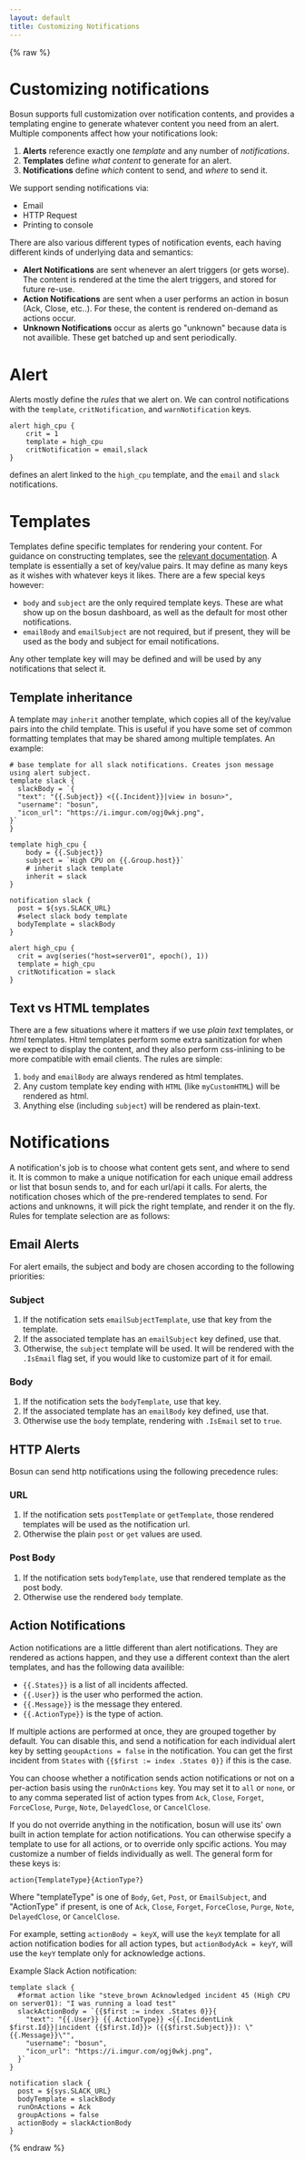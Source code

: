```yaml
---
layout: default
title: Customizing Notifications
---
```

{% raw %}

# Customizing notifications

Bosun supports full customization over notification contents, and provides a templating engine to generate whatever
content you need from an alert. Multiple components affect how your notifications look:

1. **Alerts** reference exactly one *template* and any number of *notifications*.
2. **Templates** define *what content* to generate for an alert.
3. **Notifications** define *which* content to send, and *where* to send it.

We support sending notifications via:

- Email
- HTTP Request
- Printing to console

There are also various different types of notification events, each having different kinds of underlying data and semantics:

- **Alert Notifications** are sent whenever an alert triggers (or gets worse). The content is rendered at the time the alert triggers, and stored for future re-use.
- **Action Notifications** are sent when a user performs an action in bosun (Ack, Close, etc..). For these, the content is rendered on-demand as actions occur.
- **Unknown Notifications** occur as alerts go "unknown" because data is not availible. These get batched up and sent periodically.

# Alert

Alerts mostly define the *rules* that we alert on. We can control notifications with the `template`, `critNotification`, and `warnNotification` keys.

```
alert high_cpu {
    crit = 1
    template = high_cpu
    critNotification = email,slack 
}
```

defines an alert linked to the `high_cpu` template, and the `email` and `slack` notifications.

# Templates

Templates define specific templates for rendering your content. For guidance on constructing templates, see the [relevant documentation](definitions#templates). A template is essentially a set
of key/value pairs. It may define as many keys as it wishes with whatever keys it likes. There are a few special keys however:

- `body` and `subject` are the only required template keys. These are what show up on the bosun dashboard, as well as the default for most other notifications.
- `emailBody` and `emailSubject` are not required, but if present, they will be used as the body and subject for email notifications.

Any other template key will may be defined and will be used by any notifications that select it.  

## Template inheritance

A template may `inherit` another template, which copies all of the key/value pairs into the child template. This is useful if you have some set of common formatting templates that may be shared among multiple templates. An example:

~~~
# base template for all slack notifications. Creates json message using alert subject.
template slack {
  slackBody = `{
  "text": "{{.Subject}} <{{.Incident}}|view in bosun>",
  "username": "bosun",
  "icon_url": "https://i.imgur.com/ogj0wkj.png",
}`
}

template high_cpu {
    body = {{.Subject}}
    subject = `High CPU on {{.Group.host}}`
    # inherit slack template
    inherit = slack
}

notification slack {
  post = ${sys.SLACK_URL}
  #select slack body template
  bodyTemplate = slackBody
}

alert high_cpu {
  crit = avg(series("host=server01", epoch(), 1))
  template = high_cpu
  critNotification = slack
}
~~~

## Text vs HTML templates

There are a few situations where it matters if we use *plain text* templates, or *html* templates. Html templates perform some extra sanitization for when we expect to display the content, and they also perform css-inlining to be more compatible with email clients. The rules are simple:

1. `body` and `emailBody` are always rendered as html templates.
1. Any custom template key ending with `HTML` (like `myCustomHTML`) will be rendered as html.
1. Anything else (including `subject`) will be rendered as plain-text.

# Notifications

A notification's job is to choose what content gets sent, and where to send it. It is common to make a unique notification for each unique email address or list that bosun sends to, and for each url/api it calls. For alerts, the notification choses which of the pre-rendered templates to send. For actions and unknowns, it will pick the right template, and render it on the fly. Rules for template selection are as follows:

## Email Alerts

For alert emails, the subject and body are chosen according to the following priorities:

### Subject

1. If the notification sets `emailSubjectTemplate`, use that key from the template.
1. If the associated template has an `emailSubject` key defined, use that.
1. Otherwise, the `subject` template will be used. It will be rendered with the `.IsEmail` flag set, if you would like to customize part of it for email. 

### Body

1. If the notification sets the `bodyTemplate`,  use that key.
1. If the associated template has an `emailBody` key defined, use that.
1. Otherwise use the `body` template, rendering with `.IsEmail` set to `true`.

## HTTP Alerts

Bosun can send http notifications using the following precedence rules:

### URL

1. If the notification sets `postTemplate` or `getTemplate`, those rendered templates will be used as the notification url.
1. Otherwise the plain `post` or `get` values are used.

### Post Body

1. If the notification sets `bodyTemplate`, use that rendered template as the post body.
1. Otherwise use the rendered `body` template.

## Action Notifications

Action notifications are a little different than alert notifications. They are rendered as actions happen, and they use a different context than the alert templates, and has the following data availible:

- `{{.States}}` is a list of all incidents affected.
- `{{.User}}` is the user who performed the action.
- `{{.Message}}` is the message they entered.
- `{{.ActionType}}` is the type of action.

If multiple actions are performed at once, they are grouped together by default. You can disable this, and send a notification for each individual alert key by setting `geoupActions = false` in the notification. You can get the first incident from `States` with `{{$first := index .States 0}}` if this is the case.

You can choose whether a notification sends action notifications or not on a per-action basis using the `runOnActions` key. You may set it to `all` or `none`, or to any comma seperated list of action types from `Ack`, `Close`, `Forget`, `ForceClose`, `Purge`, `Note`, `DelayedClose`, or `CancelClose`.

If you do not override anything in the notification, bosun will use its' own built in action template for action notifications. You can otherwise specify a template to use for all actions, or to override only spcific actions. You may customize a number of fields individually as well. The general form for these keys is:

`action{TemplateType}{ActionType?}`

Where "templateType" is one of `Body`, `Get`, `Post`, or `EmailSubject`, and "ActionType" if present, is one of `Ack`, `Close`, `Forget`, `ForceClose`, `Purge`, `Note`, `DelayedClose`, or `CancelClose`.

For example, setting `actionBody = keyX`, will use the `keyX` template for all action notification bodies for all action types, but `actionBodyAck = keyY`, will use the `keyY` template only for acknowledge actions.

Example Slack Action notification:

```
template slack {
  #format action like "steve_brown Acknowledged incident 45 (High CPU on server01): "I was running a load test"
  slackActionBody = `{{$first := index .States 0}}{
    "text": "{{.User}} {{.ActionType}} <{{.IncidentLink $first.Id}}|incident {{$first.Id}}> ({{$first.Subject}}): \"{{.Message}}\"",
    "username": "bosun",
    "icon_url": "https://i.imgur.com/ogj0wkj.png",
  }`
}

notification slack {
  post = ${sys.SLACK_URL}
  bodyTemplate = slackBody
  runOnActions = Ack
  groupActions = false
  actionBody = slackActionBody
}
```

{% endraw %}